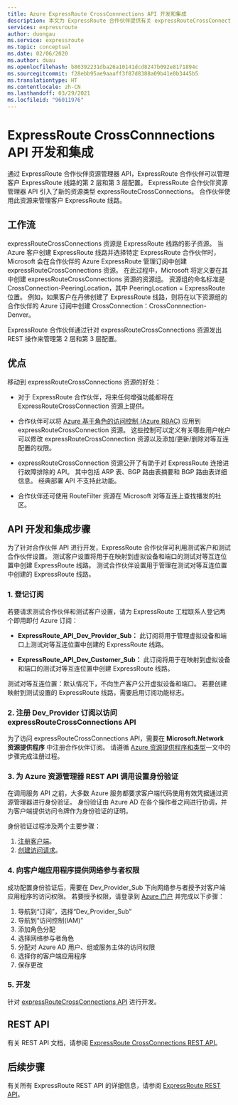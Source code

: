 ```yaml
---
title: Azure ExpressRoute CrossConnnections API 开发和集成
description: 本文为 ExpressRoute 合作伙伴提供有关 expressRouteCrossConnections 资源类型的详细概述。
services: expressroute
author: duongau
ms.service: expressroute
ms.topic: conceptual
ms.date: 02/06/2020
ms.author: duau
ms.openlocfilehash: b80392231dba26a10141dcd8247b092e8171894c
ms.sourcegitcommit: f28ebb95ae9aaaff3f87d8388a09b41e0b3445b5
ms.translationtype: HT
ms.contentlocale: zh-CN
ms.lasthandoff: 03/29/2021
ms.locfileid: "96011976"
---
```

# <a name="expressroute-crossconnnections-api-development-and-integration"></a>ExpressRoute CrossConnnections API 开发和集成

通过 ExpressRoute 合作伙伴资源管理器 API，ExpressRoute 合作伙伴可以管理客户 ExpressRoute 线路的第 2 层和第 3 层配置。 ExpressRoute 合作伙伴资源管理器 API 引入了新的资源类型 expressRouteCrossConnections。 合作伙伴使用此资源来管理客户 ExpressRoute 线路。

## <a name="workflow"></a>工作流

expressRouteCrossConnections 资源是 ExpressRoute 线路的影子资源。 当 Azure 客户创建 ExpressRoute 线路并选择特定 ExpressRoute 合作伙伴时，Microsoft 会在合作伙伴的 Azure ExpressRoute 管理订阅中创建 expressRouteCrossConnections 资源。 在此过程中，Microsoft 将定义要在其中创建 expressRouteCrossConnections 资源的资源组。 资源组的命名标准是 CrossConnection-PeeringLocation，其中 PeeringLocation = ExpressRoute 位置。 例如，如果客户在丹佛创建了 ExpressRoute 线路，则将在以下资源组的合作伙伴的 Azure 订阅中创建 CrossConnection：CrossConnnection-Denver。

ExpressRoute 合作伙伴通过针对 expressRouteCrossConnections 资源发出 REST 操作来管理第 2 层和第 3 层配置。

## <a name="benefits"></a>优点

移动到 expressRouteCrossConnections 资源的好处：

* 对于 ExpressRoute 合作伙伴，将来任何增强功能都将在 ExpressRouteCrossConnection 资源上提供。

* 合作伙伴可以将 [Azure 基于角色的访问控制 (Azure RBAC)](../role-based-access-control/overview.md) 应用到expressRouteCrossConnection 资源。 这些控制可以定义有关哪些用户帐户可以修改 expressRouteCrossConnection 资源以及添加/更新/删除对等互连配置的权限。

* expressRouteCrossConnection 资源公开了有助于对 ExpressRoute 连接进行故障排除的 API。 其中包括 ARP 表、BGP 路由表摘要和 BGP 路由表详细信息。 经典部署 API 不支持此功能。

* 合作伙伴还可使用 RouteFilter 资源在 Microsoft 对等互连上查找播发的社区。

## <a name="api-development-and-integration-steps"></a>API 开发和集成步骤

为了针对合作伙伴 API 进行开发，ExpressRoute 合作伙伴可利用测试客户和测试合作伙伴设置。 测试客户设置将用于在映射到虚拟设备和端口的测试对等互连位置中创建 ExpressRoute 线路。 测试合作伙伴设置用于管理在测试对等互连位置中创建的 ExpressRoute 线路。

### <a name="1-enlist-subscriptions"></a>1. 登记订阅

若要请求测试合作伙伴和测试客户设置，请为 ExpressRoute 工程联系人登记两个即用即付 Azure 订阅：
* **ExpressRoute_API_Dev_Provider_Sub：** 此订阅将用于管理虚拟设备和端口上测试对等互连位置中创建的 ExpressRoute 线路。

* **ExpressRoute_API_Dev_Customer_Sub：** 此订阅将用于在映射到虚拟设备和端口的测试对等互连位置中创建 ExpressRoute 线路。

测试对等互连位置：默认情况下，不向生产客户公开虚拟设备和端口。 若要创建映射到测试设置的 ExpressRoute 线路，需要启用订阅功能标志。

### <a name="2-register-the-dev_provider-subscription-to-access-the-expressroutecrossconnections-api"></a>2. 注册 Dev_Provider 订阅以访问 expressRouteCrossConnections API

为了访问 expressRouteCrossConnections API，需要在 **Microsoft.Network 资源提供程序** 中注册合作伙伴订阅。 请遵循 [Azure 资源提供程序和类型](../azure-resource-manager/management/resource-providers-and-types.md#azure-portal)一文中的步骤完成注册过程。

### <a name="3-set-up-authentication-for-azure-resource-manager-rest-api-calls"></a>3. 为 Azure 资源管理器 REST API 调用设置身份验证

在调用服务 API 之前，大多数 Azure 服务都要求客户端代码使用有效凭据通过资源管理器进行身份验证。 身份验证由 Azure AD 在各个操作者之间进行协调，并为客户端提供访问令牌作为身份验证的证明。

身份验证过程涉及两个主要步骤：

1. [注册客户端](/rest/api/azure/#register-your-client-application-with-azure-ad)。
2. [创建访问请求](/rest/api/azure/#create-the-request)。

### <a name="4-provide-network-contributor-permission-to-the-client-application"></a>4. 向客户端应用程序提供网络参与者权限

成功配置身份验证后，需要在 Dev_Provider_Sub 下向网络参与者授予对客户端应用程序的访问权限。 若要授予权限，请登录到 [Azure 门户](https://ms.portal.azure.com/#home) 并完成以下步骤：

1. 导航到“订阅”，选择“Dev_Provider_Sub”
2. 导航到“访问控制(IAM)”
3. 添加角色分配
4. 选择网络参与者角色
5. 分配对 Azure AD 用户、组或服务主体的访问权限
6. 选择你的客户端应用程序
7. 保存更改

### <a name="5-develop"></a>5. 开发

针对 [expressRouteCrossConnections API](/rest/api/expressroute/expressroutecrossconnections) 进行开发。

## <a name="rest-api"></a>REST API

有关 REST API 文档，请参阅 [ExpressRoute CrossConnections REST API](/rest/api/expressroute/expressroutecrossconnections)。

## <a name="next-steps"></a>后续步骤

有关所有 ExpressRoute REST API 的详细信息，请参阅 [ExpressRoute REST API](/rest/api/expressroute/)。